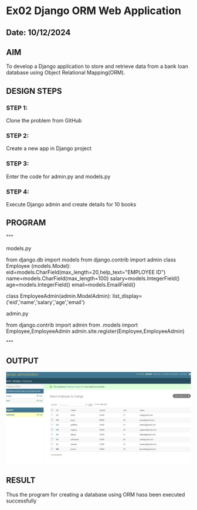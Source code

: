 # Ex02 Django ORM Web Application
## Date: 10/12/2024

## AIM
To develop a Django application to store and retrieve data from a bank loan database using Object Relational Mapping(ORM).


## DESIGN STEPS

### STEP 1:
Clone the problem from GitHub

### STEP 2:
Create a new app in Django project

### STEP 3:
Enter the code for admin.py and models.py

### STEP 4:
Execute Django admin and create details for 10 books

## PROGRAM

"""

models.py

from django.db import models
from django.contrib import admin
class Employee (models.Model):
    eid=models.CharField(max_length=20,help_text="EMPLOYEE ID")
    name=models.CharField(max_length=100)
    salary=models.IntegerField()
    age=models.IntegerField()
    email=models.EmailField()

class EmployeeAdmin(admin.ModelAdmin):
    list_display=('eid','name','salary','age','email')

admin.py

from django.contrib import admin
from .models import Employee,EmployeeAdmin
admin.site.register(Employee,EmployeeAdmin)

"""


## OUTPUT


![alt text](<Screenshot 2024-12-10 203930.png>)



## RESULT
Thus the program for creating a database using ORM hass been executed successfully

